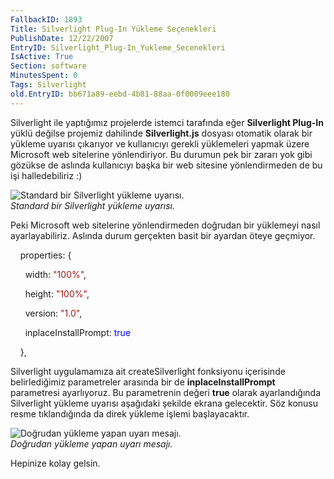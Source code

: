 ```yaml
---
FallbackID: 1893
Title: Silverlight Plug-In Yükleme Seçenekleri
PublishDate: 12/22/2007
EntryID: Silverlight_Plug-In_Yukleme_Secenekleri
IsActive: True
Section: software
MinutesSpent: 0
Tags: Silverlight
old.EntryID: bb671a89-eebd-4b81-88aa-0f0009eee180
---
```

Silverlight ile yaptığımız projelerde istemci tarafında eğer
**Silverlight Plug-In** yüklü değilse projemiz dahilinde
**Silverlight.js** dosyası otomatik olarak bir yükleme uyarısı çıkarıyor
ve kullanıcıyı gerekli yüklemeleri yapmak üzere Microsoft web sitelerine
yönlendiriyor. Bu durumun pek bir zararı yok gibi gözükse de aslında
kullanıcıyı başka bir web sitesine yönlendirmeden de bu işi
halledebiliriz :)

![Standard bir Silverlight yükleme
uyarısı.](http://cdn.daron.yondem.com/assets/1893/21122007_1.png)\
*Standard bir Silverlight yükleme uyarısı.*

Peki Microsoft web sitelerine yönlendirmeden doğrudan bir yüklemeyi
nasıl ayarlayabiliriz. Aslında durum gerçekten basit bir ayardan öteye
geçmiyor.

    properties: {

      width: <span style="color: #a31515;">"100%"</span>,

      height: <span style="color: #a31515;">"100%"</span>,

      version: <span style="color: #a31515;">"1.0"</span>,

      inplaceInstallPrompt: <span style="color: blue;">true</span>

    },

Silverlight uygulamamıza ait createSilverlight fonksiyonu içerisinde
belirlediğimiz parametreler arasında bir de **inplaceInstallPrompt**
parametresi ayarlıyoruz. Bu parametrenin değeri **true** olarak
ayarlandığında Silverlight yükleme uyarısı aşağıdaki şekilde ekrana
gelecektir. Söz konusu resme tıklandığında da direk yükleme işlemi
başlayacaktır.

![Doğrudan yükleme yapan uyarı
mesajı.](http://cdn.daron.yondem.com/assets/1893/21122007_2.png)\
*Doğrudan yükleme yapan uyarı mesajı.*

Hepinize kolay gelsin.


